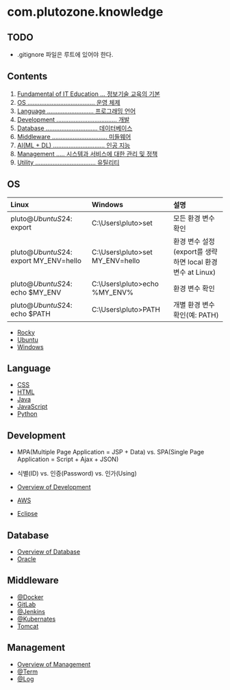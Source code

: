 # com.plutozone.knowledge


## TODO
- .gitignore 파일은 루트에 있어야 한다.


## Contents
01. [Fundamental of IT Education ... 정보기술 교육의 기본](./fundamental/README.md "교육 목표와 네트워크, 운영체제, 프로그래밍 및 데이터베이스에 대한 기본")
02. [OS ....................................... 운영 체제](#os)
03. [Language ........................... 프로그래밍 언어](#language)
04. [Development ................................... 개발](#development)
05. [Database .............................. 데이터베이스](#database)
06. [Middleware ................................ 미들웨어](#middleware)
07. [AI(ML + DL) .............................. 인공 지능](./ai/README.md)
08. [Management ..... 시스템과 서비스에 대한 관리 및 정책](#management)
09. [Utility ................................... 유틸리티](./utility/README.md)


## OS
| Linux                                     | Windows                               | 설명 |
| :---------------------------------------- | :------------------------------------ | :--- |
| pluto@$UbuntuS24:~$ export                | C:\Users\pluto>set	                  | 모든 환경 변수 확인 |
| pluto@$UbuntuS24:~$ export MY_ENV=hello   | C:\Users\pluto>set MY_ENV=hello       | 환경 변수 설정(export를 생략하면 local 환경 변수 at Linux) |
| pluto@$UbuntuS24:~$ echo $MY_ENV          | C:\Users\pluto>echo %MY_ENV%	        | 환경 변수 확인 |
| pluto@$UbuntuS24:~$ echo $PATH            | C:\Users\pluto>PATH	                  | 개별 환경 변수 확인(예: PATH) |

- [Rocky](./rocky.md)
- [Ubuntu](./os/ubuntu.md)
- [Windows](./os/windows.md)


## Language
- [CSS](./language/css.md)
- [HTML](./language/html.md)
- [Java](./language/java.md)
- [JavaScript](./language/javascript.md)
- [Python](./language/python.md)


## Development
- MPA(Multiple Page Application = JSP + Data) vs. SPA(Single Page Application = Script + Ajax + JSON)
- 식별(ID) vs. 인증(Password) vs. 인가(Using)

- [Overview of Development](./development/README.md "개발 표준 가이드 등")
- [AWS](./development/cloud/aws.md)
- [Eclipse](./development/eclipse.md)


## Database
- [Overview of Database](./database/README.md "데이터베이스 개론 등")
- [Oracle](./database/oracle.md)


## Middleware
- [@Docker](./middleware/docker.md)
- [GitLab](./middleware/gitlab.md)
- [@Jenkins](./middleware/jenkins.md)
- [@Kubernates](./middleware/kubernetes.md)
- [Tomcat](./middleware/tomcat.md)


## Management
- [Overview of Management](./management/README.md "관리 개론 등")
- [@Term](./management/term.md)
- [@Log](./management/log.md)

